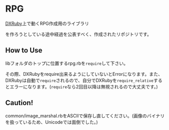 ﻿RPG
===

[DXRuby](http://dxruby.sourceforge.jp/)上で動くRPG作成用のライブラリ

を作ろうとしている途中経過を公表すべく、作成されたリポジトリです。

How to Use
---

libフォルダのトップに位置するrpg.rbを`require`して下さい。

その際、DXRubyをrequire出来るようにしていないとErrorになります。また、DXRubyは自動で`require`されるので、自分でDXRubyを`require_relative`するとエラーになります。(`require`なら2回目以降は無視されるので大丈夫です。)

Caution!
---

common/image_marshal.rbをASCIIで保存し直してください。(画像のバイナリを扱っているため、Unicodeでは面倒でした。)